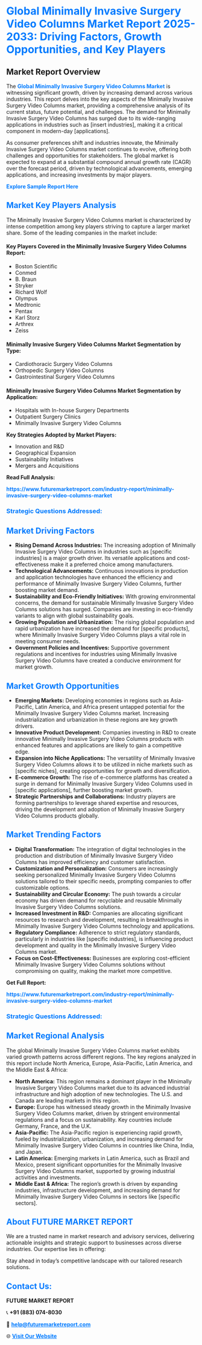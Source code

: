 <h1 style="color: #007BFF;">Global Minimally Invasive Surgery Video Columns Market Report 2025-2033: Driving Factors, Growth Opportunities, and Key Players</h1>

<section id="overview">
<h2>Market Report Overview</h2>
<p>The <a href="https://www.futuremarketreport.com/industry-report/minimally-invasive-surgery-video-columns-market" style="color: #007BFF; text-decoration: none;"><strong>Global Minimally Invasive Surgery Video Columns Market</strong></a> is witnessing significant growth, driven by increasing demand across various industries. This report delves into the key aspects of the Minimally Invasive Surgery Video Columns market, providing a comprehensive analysis of its current status, future potential, and challenges. The demand for Minimally Invasive Surgery Video Columns has surged due to its wide-ranging applications in industries such as [insert industries], making it a critical component in modern-day [applications].</p>
<p>As consumer preferences shift and industries innovate, the Minimally Invasive Surgery Video Columns market continues to evolve, offering both challenges and opportunities for stakeholders. The global market is expected to expand at a substantial compound annual growth rate (CAGR) over the forecast period, driven by technological advancements, emerging applications, and increasing investments by major players.</p>
</section>

<section id="overview">
<p><a href="https://www.futuremarketreport.com/request-sample/reportId=121956" style="color: #007BFF; text-decoration: none;"><strong>Explore Sample Report Here</strong></a></p>
</section>

<section id="key-players">
<h2 style="color: #007BFF;">Market Key Players Analysis</h2>
<p>The Minimally Invasive Surgery Video Columns market is characterized by intense competition among key players striving to capture a larger market share. Some of the leading companies in the market include:</p>
<h4>Key Players Covered in the Minimally Invasive Surgery Video Columns Report:</h4>
<ul><li>Boston Scientific</li><li>Conmed</li><li>B. Braun</li><li>Stryker</li><li>Richard Wolf</li><li>Olympus</li><li>Medtronic</li><li>Pentax</li><li>Karl Storz</li><li>Arthrex</li><li>Zeiss</li></ul>
<h4>Minimally Invasive Surgery Video Columns Market Segmentation by Type:</h4>
<ul><li>Cardiothoracic Surgery Video Columns</li><li>Orthopedic Surgery Video Columns</li><li>Gastrointestinal Surgery Video Columns</li></ul>

<h4>Minimally Invasive Surgery Video Columns Market Segmentation by Application:</h4>
<ul><li>Hospitals with In-house Surgery Departments</li><li>Outpatient Surgery Clinics</li><li>Minimally Invasive Surgery Video Columns</li></ul>
<p><strong>Key Strategies Adopted by Market Players:</strong></p>
<ul>
<li>Innovation and R&D</li>
<li>Geographical Expansion</li>
<li>Sustainability Initiatives</li>
<li>Mergers and Acquisitions</li>
</ul>
</section>

<section>
<p><strong>Read Full Analysis: </strong></p><a href="https://www.futuremarketreport.com/industry-report/minimally-invasive-surgery-video-columns-market" style="color: #007BFF; text-decoration: none;"><strong>https://www.futuremarketreport.com/industry-report/minimally-invasive-surgery-video-columns-market</strong></a>
<h3 style="color: #007BFF;">Strategic Questions Addressed:</h3>
</section>

<section id="driving-factors">
<h2 style="color: #007BFF;">Market Driving Factors</h2>
<ul>
<li><strong>Rising Demand Across Industries:</strong> The increasing adoption of Minimally Invasive Surgery Video Columns in industries such as [specific industries] is a major growth driver. Its versatile applications and cost-effectiveness make it a preferred choice among manufacturers.</li>
<li><strong>Technological Advancements:</strong> Continuous innovations in production and application technologies have enhanced the efficiency and performance of Minimally Invasive Surgery Video Columns, further boosting market demand.</li>
<li><strong>Sustainability and Eco-Friendly Initiatives:</strong> With growing environmental concerns, the demand for sustainable Minimally Invasive Surgery Video Columns solutions has surged. Companies are investing in eco-friendly variants to align with global sustainability goals.</li>
<li><strong>Growing Population and Urbanization:</strong> The rising global population and rapid urbanization have increased the demand for [specific products], where Minimally Invasive Surgery Video Columns plays a vital role in meeting consumer needs.</li>
<li><strong>Government Policies and Incentives:</strong> Supportive government regulations and incentives for industries using Minimally Invasive Surgery Video Columns have created a conducive environment for market growth.</li>
</ul>
</section>

<section id="growth-opportunities">
<h2 style="color: #007BFF;">Market Growth Opportunities</h2>
<ul>
<li><strong>Emerging Markets:</strong> Developing economies in regions such as Asia-Pacific, Latin America, and Africa present untapped potential for the Minimally Invasive Surgery Video Columns market. Increasing industrialization and urbanization in these regions are key growth drivers.</li>
<li><strong>Innovative Product Development:</strong> Companies investing in R&D to create innovative Minimally Invasive Surgery Video Columns products with enhanced features and applications are likely to gain a competitive edge.</li>
<li><strong>Expansion into Niche Applications:</strong> The versatility of Minimally Invasive Surgery Video Columns allows it to be utilized in niche markets such as [specific niches], creating opportunities for growth and diversification.</li>
<li><strong>E-commerce Growth:</strong> The rise of e-commerce platforms has created a surge in demand for Minimally Invasive Surgery Video Columns used in [specific applications], further boosting market growth.</li>
<li><strong>Strategic Partnerships and Collaborations:</strong> Industry players are forming partnerships to leverage shared expertise and resources, driving the development and adoption of Minimally Invasive Surgery Video Columns products globally.</li>
</ul>
</section>

<section id="trending-factors">
<h2 style="color: #007BFF;">Market Trending Factors</h2>
<ul>
<li><strong>Digital Transformation:</strong> The integration of digital technologies in the production and distribution of Minimally Invasive Surgery Video Columns has improved efficiency and customer satisfaction.</li>
<li><strong>Customization and Personalization:</strong> Consumers are increasingly seeking personalized Minimally Invasive Surgery Video Columns solutions tailored to their specific needs, prompting companies to offer customizable options.</li>
<li><strong>Sustainability and Circular Economy:</strong> The push towards a circular economy has driven demand for recyclable and reusable Minimally Invasive Surgery Video Columns solutions.</li>
<li><strong>Increased Investment in R&D:</strong> Companies are allocating significant resources to research and development, resulting in breakthroughs in Minimally Invasive Surgery Video Columns technology and applications.</li>
<li><strong>Regulatory Compliance:</strong> Adherence to strict regulatory standards, particularly in industries like [specific industries], is influencing product development and quality in the Minimally Invasive Surgery Video Columns market.</li>
<li><strong>Focus on Cost-Effectiveness:</strong> Businesses are exploring cost-efficient Minimally Invasive Surgery Video Columns solutions without compromising on quality, making the market more competitive.</li>
</ul>
</section>

<section>
<p><strong>Get Full Report: </strong></p><a href="https://www.futuremarketreport.com/industry-report/minimally-invasive-surgery-video-columns-market" style="color: #007BFF; text-decoration: none;"><strong>https://www.futuremarketreport.com/industry-report/minimally-invasive-surgery-video-columns-market</strong></a>
<h3 style="color: #007BFF;">Strategic Questions Addressed:</h3>
</section>


<section id="regional-analysis">
<h2 style="color: #007BFF;">Market Regional Analysis</h2>
<p>The global Minimally Invasive Surgery Video Columns market exhibits varied growth patterns across different regions. The key regions analyzed in this report include North America, Europe, Asia-Pacific, Latin America, and the Middle East & Africa:</p>
<ul>
<li><strong>North America:</strong> This region remains a dominant player in the Minimally Invasive Surgery Video Columns market due to its advanced industrial infrastructure and high adoption of new technologies. The U.S. and Canada are leading markets in this region.</li>
<li><strong>Europe:</strong> Europe has witnessed steady growth in the Minimally Invasive Surgery Video Columns market, driven by stringent environmental regulations and a focus on sustainability. Key countries include Germany, France, and the U.K.</li>
<li><strong>Asia-Pacific:</strong> The Asia-Pacific region is experiencing rapid growth, fueled by industrialization, urbanization, and increasing demand for Minimally Invasive Surgery Video Columns in countries like China, India, and Japan.</li>
<li><strong>Latin America:</strong> Emerging markets in Latin America, such as Brazil and Mexico, present significant opportunities for the Minimally Invasive Surgery Video Columns market, supported by growing industrial activities and investments.</li>
<li><strong>Middle East & Africa:</strong> The region’s growth is driven by expanding industries, infrastructure development, and increasing demand for Minimally Invasive Surgery Video Columns in sectors like [specific sectors].</li>
</ul>
</section>

<footer>
<h2 style="color: #007BFF;">About FUTURE MARKET REPORT</h2>
<p>We are a trusted name in market research and advisory services, delivering actionable insights and strategic support to businesses across diverse industries. Our expertise lies in offering:</p>

<p>Stay ahead in today’s competitive landscape with our tailored research solutions.</p>

<h2 style="color: #007BFF;">Contact Us:</h2>
<p><strong>FUTURE MARKET REPORT</strong></p>
<p>📞 <strong>+91 (883) 074-8030</strong></p>
<p>📧 <strong><a href="mailto:help@futuremarketreport.com" style="color: #007BFF;">help@futuremarketreport.com</a></strong></p>
<p>🌐 <strong><a href="https://www.futuremarketreport.com/" style="color: #007BFF;">Visit Our Website</a></strong></p>
</footer>